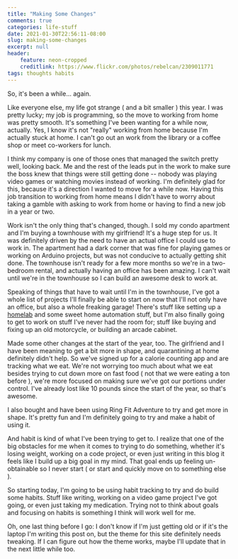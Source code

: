```yaml
---
title: "Making Some Changes"
comments: true
categories: life-stuff
date: 2021-01-30T22:56:11-08:00
slug: making-some-changes
excerpt: null
header:
    feature: neon-cropped
    creditlink: https://www.flickr.com/photos/rebelcan/2309011771
tags: thoughts habits
---
```


So, it's been a while... again. 

Like everyone else, my life got strange ( and a bit smaller ) this year. I was
pretty lucky; my job is programming, so the move to working from home was pretty
smooth. It's something I've been wanting for a while now, actually. Yes, I know
it's not "really" working from home because I'm actually stuck at home. I can't
go out an work from the library or a coffee shop or meet co-workers for
lunch. 

I think my company is one of those ones that managed the switch pretty well,
looking back. Me and the rest of the leads put in the work to make sure the boss
knew that things were still getting done -- nobody was playing video games or
watching movies instead of working. I'm definitely glad for this, because it's a
direction I wanted to move for a while now. Having this job transition to
working from home means I didn't have to worry about taking a gamble with asking
to work from home or having to find a new job in a year or two.

Work isn't the only thing that's changed, though. I sold my condo apartment and
I'm buying a townhouse with my girlfriend! It's a huge step for us. It was
definitely driven by the need to have an actual office I could use to work
in. The apartment had a dark corner that was fine for playing games or working
on Arduino projects, but was not conducive to actually getting shit done. The
townhouse isn't ready for a few more months so we're in a two-bedroom rental,
and actually having an office has been amazing. I can't wait until we're in the
townhouse so I can build an awesome desk to work at.

Speaking of things that have to wait until I'm in the townhouse, I've got a
whole list of projects I'll finally be able to start on now that I'll not only
have an office, but also a whole freaking garage! There's stuff like setting up
a [homelab](https://www.reddit.com/r/homelab) and some sweet home automation
stuff, but I'm also finally going to get to work on stuff I've never had the
room for; stuff like buying and fixing up an old motorcycle, or building an
arcade cabinet.

Made some other changes at the start of the year, too. The girlfriend and I have
been meaning to get a bit more in shape, and quarantining at home definitely
didn't help. So we've signed up for a calorie counting app and are tracking what
we eat. We're not worrying too much about what we eat besides trying to cut down
more on fast food ( not that we were eating a ton before ), we're more focused
on making sure we've got our portions under control. I've already lost like 10
pounds since the start of the year, so that's awesome.

I also bought and have been using Ring Fit Adventure to try and get more in
shape. It's pretty fun and I'm definitely going to try and make a habit of using
it.

And habit is kind of what I've been trying to get to. I realize that one of the
big obstacles for me when it comes to trying to do something, whether it's
losing weight, working on a code project, or even just writing in this blog it
feels like I build up a big goal in my mind. That goal ends up feeling
un-obtainable so I never start ( or start and quickly move on to something else
).

So starting today, I'm going to be using habit tracking to try and do build some
habits. Stuff like writing, working on a video game project I've got going, or
even just taking my medication. Trying not to think about goals and focusing on
habits is something I think will work well for me.

Oh, one last thing before I go: I don't know if I'm just getting old or if it's
the laptop I'm writing this post on, but the theme for this site definitely
needs tweaking. If I can figure out how the theme works, maybe I'll update that
in the next little while too.
